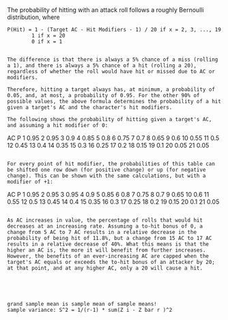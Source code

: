 The probability of hitting with an attack roll follows a roughly Bernoulli distribution, where

```
P(Hit) = 1 - (Target AC - Hit Modifiers - 1) / 20 if x = 2, 3, ..., 19
        1 if x = 20
        0 if x = 1
```

```

The difference is that there is always a 5% chance of a miss (rolling a 1), and there is always a 5% chance of a hit (rolling a 20), regardless of whether the roll would have hit or missed due to AC or modifiers.

Therefore, hitting a target always has, at minimum, a probability of 0.05, and, at most, a probability of 0.95. For the other 90% of possible values, the above formula determines the probability of a hit given a target's AC and the character's hit modifiers.

The following shows the probability of hitting given a target's AC, and assuming a hit modifier of 0:

```
AC P
1 0.95
2 0.95
3 0.9
4 0.85
5 0.8
6 0.75
7 0.7
8 0.65
9 0.6
10 0.55
11 0.5
12 0.45
13 0.4
14 0.35
15 0.3
16 0.25
17 0.2
18 0.15
19 0.1
20 0.05
21 0.05
```

For every point of hit modifier, the probabilities of this table can be shifted one row down (for positive change) or up (for negative change). This can be shown with the same calculations, but with a modifier of +1:

```
AC P
1 0.95
2 0.95
3 0.95
4 0.9
5 0.85
6 0.8
7 0.75
8 0.7
9 0.65
10 0.6
11 0.55
12 0.5
13 0.45
14 0.4
15 0.35
16 0.3
17 0.25
18 0.2
19 0.15
20 0.1
21 0.05
```

As AC increases in value, the percentage of rolls that would hit decreases at an increasing rate. Assuming a to-hit bonus of 0, a change from 5 AC to 7 AC results in a relative decrease in the probability of being hit of 11.8%, but a change from 15 AC to 17 AC results in a relative decrease of 40%. What this means is that the higher an AC is, the more it will benefit from further increases. However, the benefits of an ever-increasing AC are capped when the target's AC equals or exceeds the to-hit bonus of an attacker by 20; at that point, and at any higher AC, only a 20 will cause a hit.





grand sample mean is sample mean of sample means!
sample variance: S^2 = 1/(r-1) * sum(Z i - Z bar r )^2
